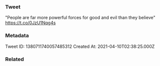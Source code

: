 ### Tweet
"People are far more powerful forces for good and evil than they believe" https://t.co/0JzU1Nqg4s

### Metadata
Tweet ID: 1380711740057485312
Created At: 2021-04-10T02:38:25.000Z

### Related

